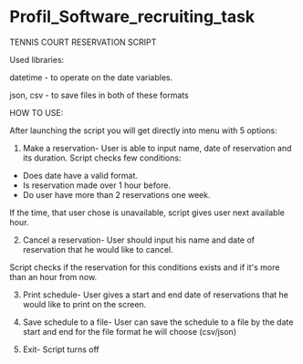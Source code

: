 # Profil_Software_recruiting_task
TENNIS COURT RESERVATION SCRIPT

Used libraries:

datetime - to operate on the date variables.

json, csv - to save files in both of these formats

HOW TO USE:

After launching the script you will get directly into menu 
with 5 options:

1. Make a reservation- User is able to input name, date
of reservation and its duration. Script checks few conditions:

- Does date have a valid format.
- Is reservation made over 1 hour before.
- Do user have more than 2 reservations one week.

If the time, that user chose is unavailable, script gives user
next available hour.

2. Cancel a reservation- User should input his name and date
of reservation that he would like to cancel.

Script checks if the reservation for this conditions exists and
if it's more than an hour from now.

3. Print schedule- User gives a start and end date of reservations
that he would like to print on the screen.

4. Save schedule to a file- User can save the schedule to a file by
the date start and end for the file format he will choose (csv/json)

5. Exit- Script turns off
